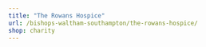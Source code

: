 ```yaml
---
title: "The Rowans Hospice"
url: /bishops-waltham-southampton/the-rowans-hospice/
shop: charity
---
```

